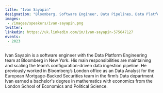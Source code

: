 ```yaml
---
title: "Ivan Sayapin"
designation: "Bloomberg, Software Engineer, Data Pipelines, Data Platform"
images:
 - /images/speakers/ivan-sayapin.png
twitter: 
linkedin: https://uk.linkedin.com/in/ivan-sayapin-575647127
events:
 - 2023
---
```


Ivan Sayapin is a software engineer with the Data Platform Engineering team at Bloomberg in New York. His main responsibilities are maintaining and scaling the team’s configuration-driven data ingestion pipeline. He previously worked in Bloomberg’s London office as an Data Analyst for the European Mortgage-Backed Securities team in the firm’s Data department. Ivan earned a bachelor's degree in mathematics with economics from the London School of Economics and Political Science.